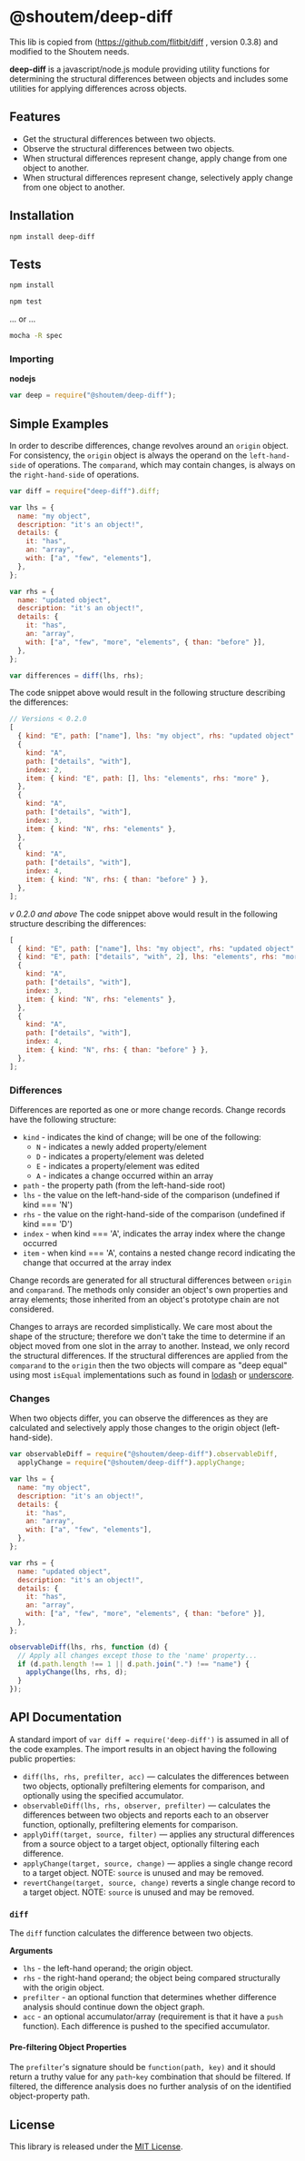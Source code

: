 # @shoutem/deep-diff

This lib is copied from (https://github.com/flitbit/diff , version 0.3.8) and modified to the Shoutem needs.

**deep-diff** is a javascript/node.js module providing utility functions for determining the structural differences between objects and includes some utilities for applying differences across objects.

## Features

- Get the structural differences between two objects.
- Observe the structural differences between two objects.
- When structural differences represent change, apply change from one object to another.
- When structural differences represent change, selectively apply change from one object to another.

## Installation

```
npm install deep-diff
```

## Tests

```bash
npm install
```

```bash
npm test
```

... or ...

```bash
mocha -R spec
```

### Importing

**nodejs**

```javascript
var deep = require("@shoutem/deep-diff");
```

## Simple Examples

In order to describe differences, change revolves around an `origin` object. For consistency, the `origin` object is always the operand on the `left-hand-side` of operations. The `comparand`, which may contain changes, is always on the `right-hand-side` of operations.

```javascript
var diff = require("deep-diff").diff;

var lhs = {
  name: "my object",
  description: "it's an object!",
  details: {
    it: "has",
    an: "array",
    with: ["a", "few", "elements"],
  },
};

var rhs = {
  name: "updated object",
  description: "it's an object!",
  details: {
    it: "has",
    an: "array",
    with: ["a", "few", "more", "elements", { than: "before" }],
  },
};

var differences = diff(lhs, rhs);
```

The code snippet above would result in the following structure describing the differences:

```javascript
// Versions < 0.2.0
[
  { kind: "E", path: ["name"], lhs: "my object", rhs: "updated object" },
  {
    kind: "A",
    path: ["details", "with"],
    index: 2,
    item: { kind: "E", path: [], lhs: "elements", rhs: "more" },
  },
  {
    kind: "A",
    path: ["details", "with"],
    index: 3,
    item: { kind: "N", rhs: "elements" },
  },
  {
    kind: "A",
    path: ["details", "with"],
    index: 4,
    item: { kind: "N", rhs: { than: "before" } },
  },
];
```

_v 0.2.0 and above_ The code snippet above would result in the following structure describing the differences:

```javascript
[
  { kind: "E", path: ["name"], lhs: "my object", rhs: "updated object" },
  { kind: "E", path: ["details", "with", 2], lhs: "elements", rhs: "more" },
  {
    kind: "A",
    path: ["details", "with"],
    index: 3,
    item: { kind: "N", rhs: "elements" },
  },
  {
    kind: "A",
    path: ["details", "with"],
    index: 4,
    item: { kind: "N", rhs: { than: "before" } },
  },
];
```

### Differences

Differences are reported as one or more change records. Change records have the following structure:

- `kind` - indicates the kind of change; will be one of the following:
  - `N` - indicates a newly added property/element
  - `D` - indicates a property/element was deleted
  - `E` - indicates a property/element was edited
  - `A` - indicates a change occurred within an array
- `path` - the property path (from the left-hand-side root)
- `lhs` - the value on the left-hand-side of the comparison (undefined if kind === 'N')
- `rhs` - the value on the right-hand-side of the comparison (undefined if kind === 'D')
- `index` - when kind === 'A', indicates the array index where the change occurred
- `item` - when kind === 'A', contains a nested change record indicating the change that occurred at the array index

Change records are generated for all structural differences between `origin` and `comparand`. The methods only consider an object's own properties and array elements; those inherited from an object's prototype chain are not considered.

Changes to arrays are recorded simplistically. We care most about the shape of the structure; therefore we don't take the time to determine if an object moved from one slot in the array to another. Instead, we only record the structural
differences. If the structural differences are applied from the `comparand` to the `origin` then the two objects will compare as "deep equal" using most `isEqual` implementations such as found in [lodash](https://github.com/bestiejs/lodash) or [underscore](http://underscorejs.org/).

### Changes

When two objects differ, you can observe the differences as they are calculated and selectively apply those changes to the origin object (left-hand-side).

```javascript
var observableDiff = require("@shoutem/deep-diff").observableDiff,
  applyChange = require("@shoutem/deep-diff").applyChange;

var lhs = {
  name: "my object",
  description: "it's an object!",
  details: {
    it: "has",
    an: "array",
    with: ["a", "few", "elements"],
  },
};

var rhs = {
  name: "updated object",
  description: "it's an object!",
  details: {
    it: "has",
    an: "array",
    with: ["a", "few", "more", "elements", { than: "before" }],
  },
};

observableDiff(lhs, rhs, function (d) {
  // Apply all changes except those to the 'name' property...
  if (d.path.length !== 1 || d.path.join(".") !== "name") {
    applyChange(lhs, rhs, d);
  }
});
```

## API Documentation

A standard import of `var diff = require('deep-diff')` is assumed in all of the code examples. The import results in an object having the following public properties:

- `diff(lhs, rhs, prefilter, acc)` &mdash; calculates the differences between two objects, optionally prefiltering elements for comparison, and optionally using the specified accumulator.
- `observableDiff(lhs, rhs, observer, prefilter)` &mdash; calculates the differences between two objects and reports each to an observer function, optionally, prefiltering elements for comparison.
- `applyDiff(target, source, filter)` &mdash; applies any structural differences from a source object to a target object, optionally filtering each difference.
- `applyChange(target, source, change)` &mdash; applies a single change record to a target object. NOTE: `source` is unused and may be removed.
- `revertChange(target, source, change)` reverts a single change record to a target object. NOTE: `source` is unused and may be removed.

### `diff`

The `diff` function calculates the difference between two objects.

**Arguments**

- `lhs` - the left-hand operand; the origin object.
- `rhs` - the right-hand operand; the object being compared structurally with the origin object.
- `prefilter` - an optional function that determines whether difference analysis should continue down the object graph.
- `acc` - an optional accumulator/array (requirement is that it have a `push` function). Each difference is pushed to the specified accumulator.

#### Pre-filtering Object Properties

The `prefilter`'s signature should be `function(path, key)` and it should return a truthy value for any `path`-`key` combination that should be filtered. If filtered, the difference analysis does no further analysis of on the identified object-property path.

## License

This library is released under the [MIT License](./LICENSE).
